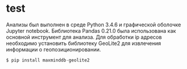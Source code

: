 # test

Анализы был выполнен в среде Python 3.4.6 и графической оболочке Jupyter notebook. 
Библиотека Pandas 0.21.0 была использована как основной инструмент для анализа. 
Для обработки ip адресов необходимо установить библиотеку GeoLite2 для извлечения информации о геопозиционировании.
```php
$ pip install maxminddb-geolite2
```
